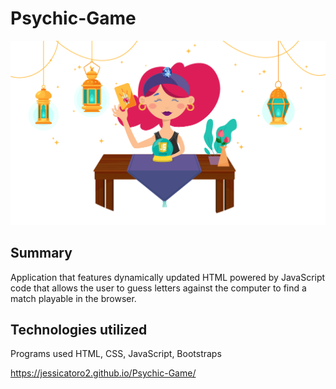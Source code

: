 # Psychic-Game

<div align="center">
	<img src="assets/images/psychic-image-01-01.png"><br>
</div>

## Summary
Application that features dynamically updated HTML powered by JavaScript code that allows the user to guess letters against the computer to find a match playable in the browser.


## Technologies utilized
Programs used HTML, CSS, JavaScript, Bootstraps

https://jessicatoro2.github.io/Psychic-Game/
